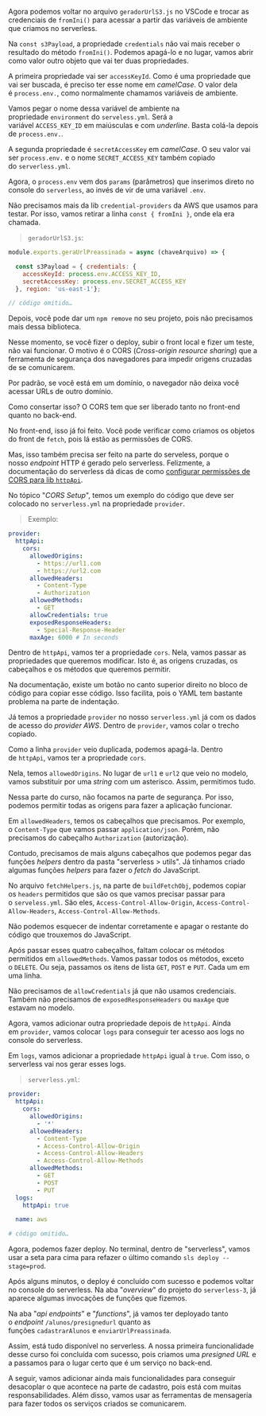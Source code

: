Agora podemos voltar no arquivo `geradorUrlS3.js` no VSCode e trocar as credenciais de `fromIni()` para acessar a partir das variáveis de ambiente que criamos no serverless.

Na `const s3Payload`, a propriedade `credentials` não vai mais receber o resultado do método `fromIni()`. Podemos apagá-lo e no lugar, vamos abrir como valor outro objeto que vai ter duas propriedades.

A primeira propriedade vai ser `accessKeyId`. Como é uma propriedade que vai ser buscada, é preciso ter esse nome em _camelCase_. O valor dela é `process.env.`, como normalmente chamamos variáveis de ambiente.

Vamos pegar o nome dessa variável de ambiente na propriedade `environment` do `serveless.yml`. Será a variável `ACCESS_KEY_ID` em maiúsculas e com _underline_. Basta colá-la depois de `process.env.`.

A segunda propriedade é `secretAccessKey` em _camelCase_. O seu valor vai ser `process.env.` e o nome `SECRET_ACCESS_KEY` também copiado do `serverless.yml`.

Agora, o `process.env` vem dos `params` (parâmetros) que inserimos direto no console do `serverless`, ao invés de vir de uma variável `.env`.

Não precisamos mais da lib `credential-providers` da AWS que usamos para testar. Por isso, vamos retirar a linha `const { fromIni }`, onde ela era chamada.

> `geradorUrlS3.js`:

```js
module.exports.geraUrlPreassinada = async (chaveArquivo) => {

  const s3Payload = { credentials: {
    accessKeyId: process.env.ACCESS_KEY_ID,
    secretAccessKey: process.env.SECRET_ACCESS_KEY
  }, region: 'us-east-1'};

// código omitido…
```

Depois, você pode dar um `npm remove` no seu projeto, pois não precisamos mais dessa biblioteca.

Nesse momento, se você fizer o deploy, subir o front local e fizer um teste, não vai funcionar. O motivo é o CORS (_Cross-origin resource sharing_) que a ferramenta de segurança dos navegadores para impedir origens cruzadas de se comunicarem.

Por padrão, se você está em um domínio, o navegador não deixa você acessar URLs de outro domínio.

Como consertar isso? O CORS tem que ser liberado tanto no front-end quanto no back-end.

No front-end, isso já foi feito. Você pode verificar como criamos os objetos do front de `fetch`, pois lá estão as permissões de CORS.

Mas, isso também precisa ser feito na parte do serveless, porque o nosso _endpoint_ HTTP é gerado pelo serverless. Felizmente, a documentação do serverless dá dicas de como [configurar permissões de CORS para lib `httpApi`](https://www.serverless.com/framework/docs/providers/aws/events/http-api/).

No tópico "_CORS Setup_", temos um exemplo do código que deve ser colocado no `serverless.yml` na propriedade `provider`.

> Exemplo:

```yml
provider:
  httpApi:
    cors:
      allowedOrigins:
        - https://url1.com
        - https://url2.com
      allowedHeaders:
        - Content-Type
        - Authorization
      allowedMethods:
        - GET
      allowCredentials: true
      exposedResponseHeaders:
        - Special-Response-Header
      maxAge: 6000 # In seconds
```

Dentro de `httpApi`, vamos ter a propriedade `cors`. Nela, vamos passar as propriedades que queremos modificar. Isto é, as origens cruzadas, os cabeçalhos e os métodos que queremos permitir.

Na documentação, existe um botão no canto superior direito no bloco de código para copiar esse código. Isso facilita, pois o YAML tem bastante problema na parte de indentação.

Já temos a propriedade `provider` no nosso `serverless.yml` já com os dados de acesso do _provider AWS_. Dentro de `provider`, vamos colar o trecho copiado.

Como a linha `provider` veio duplicada, podemos apagá-la. Dentro de `httpApi`, vamos ter a propriedade `cors`.

Nela, temos `allowedOrigins`. No lugar de `url1` e `url2` que veio no modelo, vamos substituir por uma _string_ com um asterisco. Assim, permitimos tudo.

Nessa parte do curso, não focamos na parte de segurança. Por isso, podemos permitir todas as origens para fazer a aplicação funcionar.

Em `allowedHeaders`, temos os cabeçalhos que precisamos. Por exemplo, o `Content-Type` que vamos passar `application/json`. Porém, não precisamos do cabeçalho `Authorization` (autorização).

Contudo, precisamos de mais alguns cabeçalhos que podemos pegar das funções _helpers_ dentro da pasta "serverless > utils". Já tínhamos criado algumas funções _helpers_ para fazer o _fetch_ do JavaScript.

No arquivo `fetchHelpers.js`, na parte de `buildFetchObj`, podemos copiar os `headers` permitidos que são os que vamos precisar passar para o `serveless.yml`. São eles, `Access-Control-Allow-Origin`, `Access-Control-Allow-Headers`, `Access-Control-Allow-Methods`.

Não podemos esquecer de indentar corretamente e apagar o restante do código que trouxemos do JavaScript.

Após passar esses quatro cabeçalhos, faltam colocar os métodos permitidos em `allowedMethods`. Vamos passar todos os métodos, exceto o `DELETE`. Ou seja, passamos os itens de lista `GET`, `POST` e `PUT`. Cada um em uma linha.

Não precisamos de `allowCredentials` já que não usamos credenciais. Também não precisamos de `exposedResponseHeaders` ou `maxAge` que estavam no modelo.

Agora, vamos adicionar outra propriedade depois de `httpApi`. Ainda em `provider`, vamos colocar `logs` para conseguir ter acesso aos logs no console do serverless.

Em `logs`, vamos adicionar a propriedade `httpApi` igual à `true`. Com isso, o serverless vai nos gerar esses logs.

> `serverless.yml`:

```yml
provider:
  httpApi:
    cors:
      allowedOrigins:
        - '*'
      allowedHeaders:
        - Content-Type
        - Access-Control-Allow-Origin
        - Access-Control-Allow-Headers
        - Access-Control-Allow-Methods
      allowedMethods:
        - GET
        - POST
        - PUT
  logs:
    httpApi: true

  name: aws

# código omitido…
```

Agora, podemos fazer deploy. No terminal, dentro de "serverless", vamos usar a seta para cima para refazer o último comando `sls deploy --stage=prod`.

Após alguns minutos, o deploy é concluído com sucesso e podemos voltar no console do serverless. Na aba "_overview_" do projeto do `serverless-3`, já aparece algumas invocações de funções que fizemos.

Na aba "_api endpoints_" e "_functions_", já vamos ter deployado tanto o _endpoint_ `/alunos/presignedurl` quanto as funções `cadastrarAlunos` e `enviarUrlPreassinada`.

Assim, está tudo disponível no serverless. A nossa primeira funcionalidade desse curso foi concluída com sucesso, pois criamos uma _presigned URL_ e a passamos para o lugar certo que é um serviço no back-end.

A seguir, vamos adicionar ainda mais funcionalidades para conseguir desacoplar o que acontece na parte de cadastro, pois está com muitas responsabilidades. Além disso, vamos usar as ferramentas de mensagería para fazer todos os serviços criados se comunicarem.